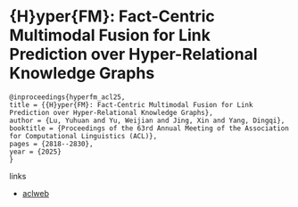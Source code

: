 # {H}yper{FM}: Fact-Centric Multimodal Fusion for Link Prediction over Hyper-Relational Knowledge Graphs

```
@inproceedings{hyperfm_acl25,
title = {{H}yper{FM}: Fact-Centric Multimodal Fusion for Link Prediction over Hyper-Relational Knowledge Graphs},
author = {Lu, Yuhuan and Yu, Weijian and Jing, Xin and Yang, Dingqi},
booktitle = {Proceedings of the 63rd Annual Meeting of the Association for Computational Linguistics (ACL)},
pages = {2818--2830},
year = {2025}
}
```

links
- [aclweb](https://aclanthology.org/2025.acl-long.142/)
